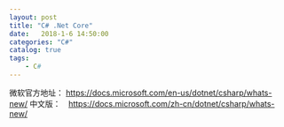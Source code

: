 ```yaml
---
layout: post
title: "C# .Net Core"
date:   2018-1-6 14:50:00 
categories: "C#"
catalog: true
tags: 
    - C#
---
```




微软官方地址： https://docs.microsoft.com/en-us/dotnet/csharp/whats-new/
中文版：　https://docs.microsoft.com/zh-cn/dotnet/csharp/whats-new/

 
 